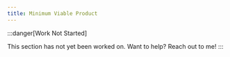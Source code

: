 ```yaml
---
title: Minimum Viable Product
---
```


:::danger[Work Not Started]

This section has not yet been worked on. Want to help? Reach out to me!
:::